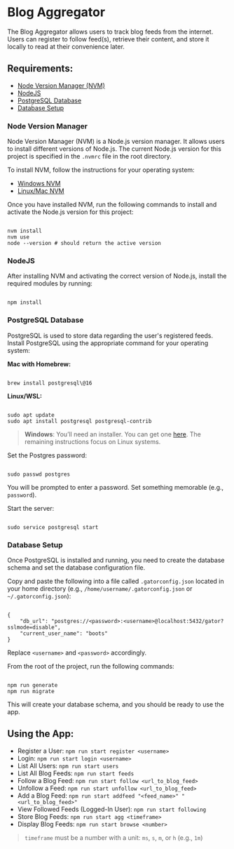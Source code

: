 # Blog Aggregator

The Blog Aggregator allows users to track blog feeds from the internet. Users can register to follow feed(s), retrieve their content, and store it locally to read at their convenience later.

## Requirements:
- [Node Version Manager (NVM)](#node-version-manager)
- [NodeJS](#nodejs)
- [PostgreSQL Database](#postgresql-database)
- [Database Setup](#database-setup)

### Node Version Manager

Node Version Manager (NVM) is a Node.js version manager. It allows users to install different versions of Node.js. The current Node.js version for this project is specified in the `.nvmrc` file in the root directory.

To install NVM, follow the instructions for your operating system: 
- [Windows NVM](https://github.com/coreybutler/nvm-windows)
- [Linux/Mac NVM](https://github.com/nvm-sh/nvm)

Once you have installed NVM, run the following commands to install and activate the Node.js version for this project:

```

nvm install
nvm use
node --version # should return the active version

```

### NodeJS

After installing NVM and activating the correct version of Node.js, install the required modules by running:

```

npm install

```

### PostgreSQL Database

PostgreSQL is used to store data regarding the user's registered feeds. Install PostgreSQL using the appropriate command for your operating system:

**Mac with Homebrew:**
```

brew install postgresql\@16

```

**Linux/WSL:**
```

sudo apt update
sudo apt install postgresql postgresql-contrib

```

> **Windows**: You’ll need an installer. You can get one [here](https://www.postgresql.org/download/windows/). The remaining instructions focus on Linux systems.

Set the Postgres password:
```

sudo passwd postgres

```

You will be prompted to enter a password. Set something memorable (e.g., `password`).

Start the server:
```

sudo service postgresql start

```

### Database Setup

Once PostgreSQL is installed and running, you need to create the database schema and set the database configuration file.

Copy and paste the following into a file called `.gatorconfig.json` located in your home directory (e.g., `/home/username/.gatorconfig.json` or `~/.gatorconfig.json`):

```

{
    "db_url": "postgres://<password>:<username>@localhost:5432/gator?sslmode=disable",
    "current_user_name": "boots"
}

```

Replace `<username>` and `<password>` accordingly.

From the root of the project, run the following commands:

```

npm run generate
npm run migrate

```

This will create your database schema, and you should be ready to use the app.

## Using the App:

- Register a User: `npm run start register <username>`
- Login: `npm run start login <username>`
- List All Users: `npm run start users`
- List All Blog Feeds: `npm run start feeds`
- Follow a Blog Feed: `npm run start follow <url_to_blog_feed>`
- Unfollow a Feed: `npm run start unfollow <url_to_blog_feed>`
- Add a Blog Feed: `npm run start addfeed "<feed_name>" "<url_to_blog_feed>"`
- View Followed Feeds (Logged-In User): `npm run start following`
- Store Blog Feeds: `npm run start agg <timeframe>`
- Display Blog Feeds: `npm run start browse <number>`

> `timeframe` must be a number with a unit: `ms`, `s`, `m`, or `h` (e.g., `1m`)
